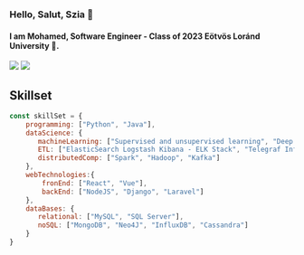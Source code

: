 ### Hello, Salut, Szia 👋
#### I am Mohamed, Software Engineer - Class of 2023 Eötvös Loránd University 🏫.

[![](https://img.shields.io/badge/Linkedin-Mohamed%20Aharrat-blue)](https://www.linkedin.com/in/mohamed-aharrat-50868a224/)
[![](https://img.shields.io/badge/Gmail-mohamedaharrat%40gmail.com-green)](mailto:mohamedaharrat1@gmail.com)

## Skillset
```javascript
const skillSet = {
    programming: ["Python", "Java"],
    dataScience: {
       machineLearning: ["Supervised and unsupervised learning", "Deep learning"],
       ETL: ["ElasticSearch Logstash Kibana - ELK Stack", "Telegraf InfluxDB Grafana - TIG Stack"],
       distributedComp: ["Spark", "Hadoop", "Kafka"]
    },
    webTechnologies:{
        fronEnd: ["React", "Vue"],
        backEnd: ["NodeJS", "Django", "Laravel"]
    },
    dataBases: {
       relational: ["MySQL", "SQL Server"],
       noSQL: ["MongoDB", "Neo4J", "InfluxDB", "Cassandra"]
    }
}
```

<!--
**medaharrat/medaharrat** is a ✨ _special_ ✨ repository because its `README.md` (this file) appears on your GitHub profile.

Here are some ideas to get you started:

- 🔭 I’m currently working on ...
- 🌱 I’m currently learning ...
- 👯 I’m looking to collaborate on ...
- 🤔 I’m looking for help with ...
- 💬 Ask me about ...
- 📫 How to reach me: ...
- 😄 Pronouns: ...
- ⚡ Fun fact: ...
-->
